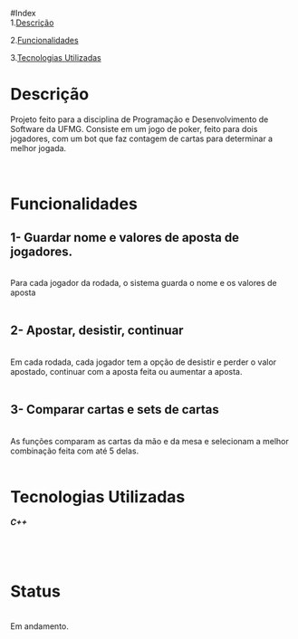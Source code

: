 #Index<br>
1.[Descrição](#Descrição)

2.[Funcionalidades](#funcionalidades) 

3.[Tecnologias Utilizadas](#tecnologias)

<h1 id = Descrição>Descrição</h1>  

Projeto feito para a disciplina de Programação e Desenvolvimento de Software da UFMG. Consiste em um jogo de poker, feito para dois jogadores, com um bot que faz contagem de cartas para determinar a melhor jogada.
<br><br><br>
<h1 id = funcionalidades>Funcionalidades</h1>

<h2>1- Guardar nome e valores de aposta de jogadores.<br></h2>
<br>
Para cada jogador da rodada, o sistema guarda o nome e os valores de aposta<br><br>

<h2>2- Apostar, desistir, continuar</h2><br>
Em cada rodada, cada jogador tem a opção de desistir e perder o valor apostado, continuar com a aposta feita ou aumentar a aposta.<br><br>

<h2>3- Comparar cartas e sets de cartas</h2> <br>
As funções comparam as cartas da mão e da mesa e selecionam a melhor combinação feita com até 5 delas.<br><br>


<h1 id = Tecnologias>Tecnologias Utilizadas</h1>

<h5>C++</h4>
<br><br>

<h1 id -Bot>Status</h1><br>
Em andamento.
